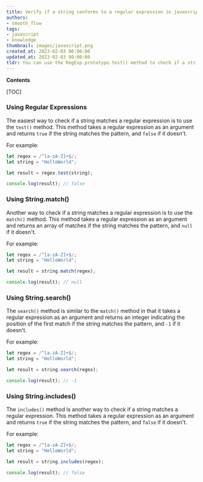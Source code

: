 ```yaml
---
title: Verify if a string conforms to a regular expression in javascript
authors:
- smooth_flow
tags:
- javascript
- knowledge
thumbnail: images/javascript.png
created_at: 2023-02-03 00:00:00
updated_at: 2023-02-03 00:00:00
tldr: You can use the RegExp.prototype.test() method to check if a string matches a regex in Javascript.
---
```


**Contents**

[TOC]

### Using Regular Expressions

The easiest way to check if a string matches a regular expression is to use the `test()` method. This method takes a regular expression as an argument and returns `true` if the string matches the pattern, and `false` if it doesn't.

For example:

```javascript
let regex = /^[a-zA-Z]+$/;
let string = "HelloWorld";

let result = regex.test(string);

console.log(result); // false
```

### Using String.match()

Another way to check if a string matches a regular expression is to use the `match()` method. This method takes a regular expression as an argument and returns an array of matches if the string matches the pattern, and `null` if it doesn't.

For example:

```javascript
let regex = /^[a-zA-Z]+$/;
let string = "HelloWorld";

let result = string.match(regex);

console.log(result); // null
```

### Using String.search()

The `search()` method is similar to the `match()` method in that it takes a regular expression as an argument and returns an integer indicating the position of the first match if the string matches the pattern, and `-1` if it doesn't.

For example:

```javascript
let regex = /^[a-zA-Z]+$/;
let string = "HelloWorld";

let result = string.search(regex);

console.log(result); // -1
```

### Using String.includes()

The `includes()` method is another way to check if a string matches a regular expression. This method takes a regular expression as an argument and returns `true` if the string matches the pattern, and `false` if it doesn't.

For example:

```javascript
let regex = /^[a-zA-Z]+$/;
let string = "HelloWorld";

let result = string.includes(regex);

console.log(result); // false
```
